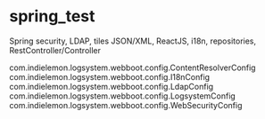 # spring_test

Spring security, LDAP, tiles JSON/XML, ReactJS, i18n, repositories, RestController/Controller

com.indielemon.logsystem.webboot.config.ContentResolverConfig
com.indielemon.logsystem.webboot.config.I18nConfig
com.indielemon.logsystem.webboot.config.LdapConfig
com.indielemon.logsystem.webboot.config.LogsystemConfig
com.indielemon.logsystem.webboot.config.WebSecurityConfig
